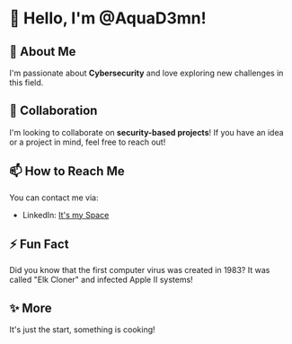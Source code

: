 <!---
- 👋 Hi, I’m @AquaD3mn
- 👀 My passion is towards CyberSec ...
- 💞️ I’m looking to collaborate on Security based Projects...
- 📫 How to reach me ...
- 😄 Pronouns: ...
- ⚡ Fun fact: ...
--->

<!---
AquaD3mn/AquaD3mn is a ✨ special ✨ repository because its `README.md` (this file) appears on your GitHub profile.
You can click the Preview link to take a look at your changes.
--->

# 👋 Hello, I'm @AquaD3mn!

## 👀 About Me
I'm passionate about **Cybersecurity** and love exploring new challenges in this field.

## 💞️ Collaboration
I'm looking to collaborate on **security-based projects**! If you have an idea or a project in mind, feel free to reach out!

## 📫 How to Reach Me
You can contact me via:

- LinkedIn: [It's my Space](https://linkedin.com/in/josy-georgi)

## ⚡ Fun Fact
Did you know that the first computer virus was created in 1983? It was called "Elk Cloner" and infected Apple II systems!

## ✨ More
It's just the start, something is cooking!


<!---
AquaD3mn/AquaD3mn is a ✨ special ✨ repository because its `README.md` (this file) appears on your GitHub profile.
You can click the Preview link to take a look at your changes.
--->
